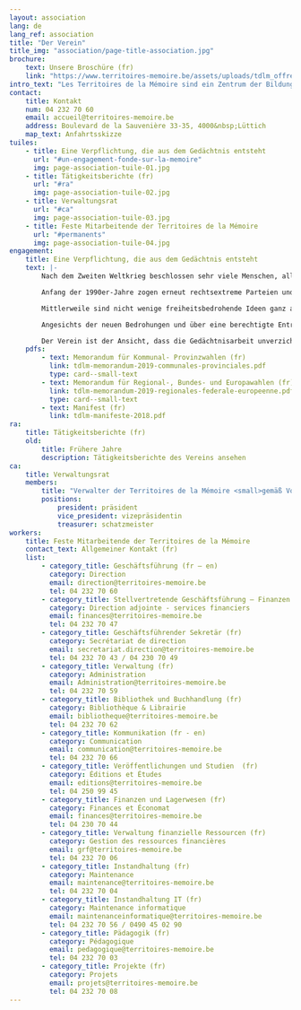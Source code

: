 ```yaml
---
layout: association
lang: de
lang_ref: association
title: "Der Verein"
title_img: "association/page-title-association.jpg"
brochure:
    text: Unsere Broschüre (fr)
    link: "https://www.territoires-memoire.be/assets/uploads/tdlm_offreterritoires_brochuregenerale.pdf"
intro_text: "Les Territoires de la Mémoire sind ein Zentrum der Bildung für Widerstand und bürgerliche Verantwortung; es wurde von ehemaligen politischen Häftlingen gegründet, die die Nazilager überlebt haben. Um mit Kindern, Jugendlichen und Erwachsenen Gedächtnisarbeit zu leisten, entwickelt der Verein verschiedene Initiativen, die die Vergangenheit vermitteln, zur Achtung anderer aufrufen und die Beteiligung aller am Aufbau einer demokratischen Gesellschaft als Garant der Grundfreiheiten fördern sollen."
contact:
    title: Kontakt
    num: 04 232 70 60
    email: accueil@territoires-memoire.be
    address: Boulevard de la Sauvenière 33-35, 4000&nbsp;Lüttich
    map_text: Anfahrtsskizze
tuiles:
    - title: Eine Verpflichtung, die aus dem Gedächtnis entsteht
      url: "#un-engagement-fonde-sur-la-memoire"
      img: page-association-tuile-01.jpg
    - title: Tätigkeitsberichte (fr)
      url: "#ra"
      img: page-association-tuile-02.jpg
    - title: Verwaltungsrat
      url: "#ca"
      img: page-association-tuile-03.jpg
    - title: Feste Mitarbeitende der Territoires de la Mémoire
      url: "#permanents"
      img: page-association-tuile-04.jpg
engagement:
    title: Eine Verpflichtung, die aus dem Gedächtnis entsteht
    text: |-
        Nach dem Zweiten Weltkrieg beschlossen sehr viele Menschen, alles zu tun, um sicherzustellen, dass sich die Gräuel bewaffneter Konflikte, die Massentötungen und die nationalsozialistischen Konzentrations- und Vernichtungslager nie mehr wiederholen würden.

        Anfang der 1990er-Jahre zogen erneut rechtsextreme Parteien und Bewegungen in demokratisch gewählte Versammlungen im Norden wie auch im Süden des Landes ein.

        Mittlerweile sind nicht wenige freiheitsbedrohende Ideen ganz alltäglich geworden, und einige Menschen behaupten ohne Zögern, dass es all das nie gegeben hat. Was werden wir also tun, wenn die Stimmen der letzten Zeuginnen und Zeugen verstummt sind?

        Angesichts der neuen Bedrohungen und über eine berechtigte Entrüstung hinaus ist es dringend notwendig, dass wir uns tagtäglich engagieren.

        Der Verein ist der Ansicht, dass die Gedächtnisarbeit unverzichtbar ist, um die in der Vergangenheit begangenen Fehler nicht erneut zu machen, um die Welt um uns herum zu verstehen und zu entschlüsseln und um am Aufbau einer solidarischeren Gesellschaft, die den Menschen in den Mittelpunkt aller Anliegen stellt, mitzuwirken.
    pdfs:
        - text: Memorandum für Kommunal- Provinzwahlen (fr)
          link: tdlm-memorandum-2019-communales-provinciales.pdf
          type: card--small-text
        - text: Memorandum für Regional-, Bundes- und Europawahlen (fr)
          link: tdlm-memorandum-2019-regionales-federale-europeenne.pdf
          type: card--small-text
        - text: Manifest (fr) 
          link: tdlm-manifeste-2018.pdf
ra:
    title: Tätigkeitsberichte (fr)
    old:
        title: Frühere Jahre
        description: Tätigkeitsberichte des Vereins ansehen
ca:
    title: Verwaltungsrat
    members:
        title: "Verwalter der Territoires de la Mémoire <small>gemäß Vollversammlung vom 2. September 2020</small>"
        positions:
            president: präsident
            vice_president: vizepräsidentin
            treasurer: schatzmeister
workers:
    title: Feste Mitarbeitende der Territoires de la Mémoire
    contact_text: Allgemeiner Kontakt (fr)
    list:
        - category_title: Geschäftsführung (fr – en)
          category: Direction
          email: direction@territoires-memoire.be
          tel: 04 232 70 60
        - category_title: Stellvertretende Geschäftsführung – Finanzen (fr)
          category: Direction adjointe - services financiers
          email: finances@territoires-memoire.be
          tel: 04 232 70 47
        - category_title: Geschäftsführender Sekretär (fr)
          category: Secrétariat de direction
          email: secretariat.direction@territoires-memoire.be
          tel: 04 232 70 43 / 04 230 70 49
        - category_title: Verwaltung (fr)
          category: Administration
          email: Administration@territoires-memoire.be
          tel: 04 232 70 59
        - category_title: Bibliothek und Buchhandlung (fr)
          category: Bibliothèque & Librairie
          email: bibliotheque@territoires-memoire.be
          tel: 04 232 70 62
        - category_title: Kommunikation (fr - en)
          category: Communication
          email: communication@territoires-memoire.be
          tel: 04 232 70 66
        - category_title: Veröffentlichungen und Studien  (fr)
          category: Éditions et Études
          email: editions@territoires-memoire.be
          tel: 04 250 99 45
        - category_title: Finanzen und Lagerwesen (fr)
          category: Finances et Économat
          email: finances@territoires-memoire.be
          tel: 04 230 70 44
        - category_title: Verwaltung finanzielle Ressourcen (fr)
          category: Gestion des ressources financières
          email: grf@territoires-memoire.be
          tel: 04 232 70 06
        - category_title: Instandhaltung (fr)
          category: Maintenance
          email: maintenance@territoires-memoire.be
          tel: 04 232 70 04
        - category_title: Instandhaltung IT (fr)
          category: Maintenance informatique
          email: maintenanceinformatique@territoires-memoire.be
          tel: 04 232 70 56 / 0490 45 02 90
        - category_title: Pädagogik (fr)
          category: Pédagogique
          email: pedagogique@territoires-memoire.be
          tel: 04 232 70 03
        - category_title: Projekte (fr)
          category: Projets
          email: projets@territoires-memoire.be
          tel: 04 232 70 08
---
```

